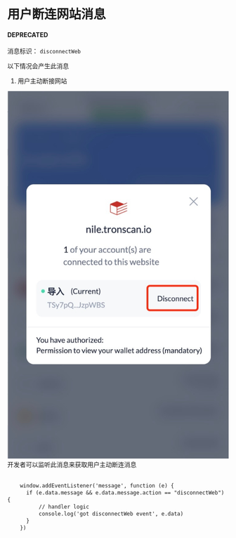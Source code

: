 # 用户断连网站消息

#### **DEPRECATED**

消息标识： `disconnectWeb`

以下情况会产生此消息

  1. 用户主动断接网站

![image](../../../images/tronlink-wallet-extension_receive-messages-from-tronlink_messages-to-be-deprecated_user-disconnects-from-the-website_img_0.jpg)
开发者可以监听此消息来获取用户主动断连消息

```shell

    window.addEventListener('message', function (e) {
      if (e.data.message && e.data.message.action == "disconnectWeb") {
          // handler logic
          console.log('got disconnectWeb event', e.data)
      }
    })
```

